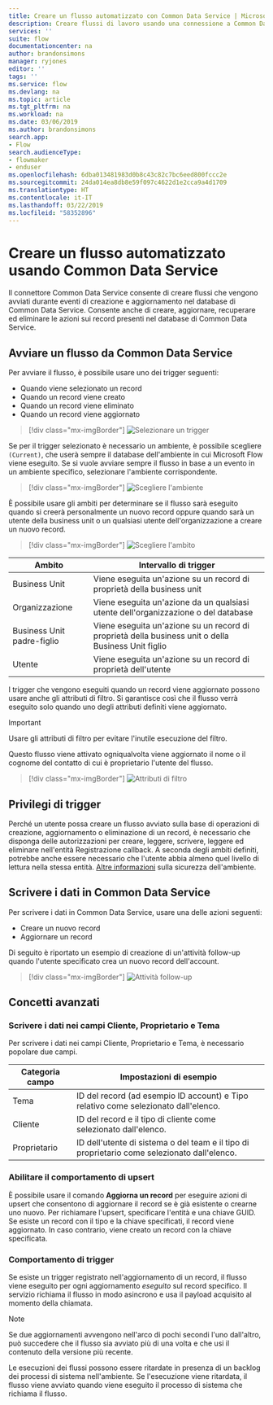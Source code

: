 ```yaml
---
title: Creare un flusso automatizzato con Common Data Service | Microsoft Docs
description: Creare flussi di lavoro usando una connessione a Common Data Service e Microsoft Flow
services: ''
suite: flow
documentationcenter: na
author: brandonsimons
manager: ryjones
editor: ''
tags: ''
ms.service: flow
ms.devlang: na
ms.topic: article
ms.tgt_pltfrm: na
ms.workload: na
ms.date: 03/06/2019
ms.author: brandonsimons
search.app:
- Flow
search.audienceType:
- flowmaker
- enduser
ms.openlocfilehash: 6dba013481983d0b8c43c82c7bc6eed800fccc2e
ms.sourcegitcommit: 24da014ea8db8e59f097c4622d1e2cca9a4d1709
ms.translationtype: HT
ms.contentlocale: it-IT
ms.lasthandoff: 03/22/2019
ms.locfileid: "58352896"
---
```

# <a name="create-an-automated-flow-by-using-common-data-service"></a>Creare un flusso automatizzato usando Common Data Service

Il connettore Common Data Service consente di creare flussi che vengono avviati durante eventi di creazione e aggiornamento nel database di Common Data Service. Consente anche di creare, aggiornare, recuperare ed eliminare le azioni sui record presenti nel database di Common Data Service.

## <a name="initiate-a-flow-from-common-data-service"></a>Avviare un flusso da Common Data Service

Per avviare il flusso, è possibile usare uno dei trigger seguenti:

- Quando viene selezionato un record
- Quando un record viene creato
- Quando un record viene eliminato
- Quando un record viene aggiornato


> [!div class="mx-imgBorder"]
> ![Selezionare un trigger](./media/cds-connector/Triggers.png)

Se per il trigger selezionato è necessario un ambiente, è possibile scegliere `(Current)`, che userà sempre il database dell'ambiente in cui Microsoft Flow viene eseguito. Se si vuole avviare sempre il flusso in base a un evento in un ambiente specifico, selezionare l'ambiente corrispondente.

> [!div class="mx-imgBorder"]
> ![Scegliere l'ambiente](./media/cds-connector/Environments.png)

È possibile usare gli ambiti per determinare se il flusso sarà eseguito quando si creerà personalmente un nuovo record oppure quando sarà un utente della business unit o un qualsiasi utente dell'organizzazione a creare un nuovo record.

> [!div class="mx-imgBorder"]
> ![Scegliere l'ambito](./media/cds-connector/Scopes.png)

|Ambito|Intervallo di trigger|
| --- | --- |
|Business Unit|Viene eseguita un'azione su un record di proprietà della business unit|
|Organizzazione|Viene eseguita un'azione da un qualsiasi utente dell'organizzazione o del database|
|Business Unit padre-figlio|Viene eseguita un'azione su un record di proprietà della business unit o della Business Unit figlio|
|Utente|Viene eseguita un'azione su un record di proprietà dell'utente|

I trigger che vengono eseguiti quando un record viene aggiornato possono usare anche gli attributi di filtro. Si garantisce così che il flusso verrà eseguito solo quando uno degli attributi definiti viene aggiornato.

> [!IMPORTANT]
> Usare gli attributi di filtro per evitare l'inutile esecuzione del filtro.

Questo flusso viene attivato ogniqualvolta viene aggiornato il nome o il cognome del contatto di cui è proprietario l'utente del flusso.

> [!div class="mx-imgBorder"]
> ![Attributi di filtro](./media/cds-connector/FilterAttributes.png)

## <a name="trigger-privileges"></a>Privilegi di trigger

Perché un utente possa creare un flusso avviato sulla base di operazioni di creazione, aggiornamento o eliminazione di un record, è necessario che disponga delle autorizzazioni per creare, leggere, scrivere, leggere ed eliminare nell'entità Registrazione callback. A seconda degli ambiti definiti, potrebbe anche essere necessario che l'utente abbia almeno quel livello di lettura nella stessa entità.  [Altre informazioni](https://docs.microsoft.com/power-platform/admin/database-security) sulla sicurezza dell'ambiente.

## <a name="write-data-into-common-data-service"></a>Scrivere i dati in Common Data Service

Per scrivere i dati in Common Data Service, usare una delle azioni seguenti:

- Creare un nuovo record
- Aggiornare un record

Di seguito è riportato un esempio di creazione di un'attività follow-up quando l'utente specificato crea un nuovo record dell'account.  

> [!div class="mx-imgBorder"]
> ![Attività follow-up](./media/cds-connector/Regarding.png)

## <a name="advanced-concepts"></a>Concetti avanzati

### <a name="write-data-into-customer-owner-and-regarding-fields"></a>Scrivere i dati nei campi Cliente, Proprietario e Tema

Per scrivere i dati nei campi Cliente, Proprietario e Tema, è necessario popolare due campi.

| Categoria campo | Impostazioni di esempio |
| --- | --- |
| Tema | ID del record (ad esempio ID account) e Tipo relativo come selezionato dall'elenco. |
| Cliente | ID del record e il tipo di cliente come selezionato dall'elenco. |
| Proprietario | ID dell'utente di sistema o del team e il tipo di proprietario come selezionato dall'elenco. |

### <a name="enable-upsert-behavior"></a>Abilitare il comportamento di upsert

È possibile usare il comando **Aggiorna un record** per eseguire azioni di upsert che consentono di aggiornare il record se è già esistente o crearne uno nuovo. Per richiamare l'upsert, specificare l'entità e una chiave GUID. Se esiste un record con il tipo e la chiave specificati, il record viene aggiornato. In caso contrario, viene creato un record con la chiave specificata.

### <a name="trigger-behavior"></a>Comportamento di trigger

Se esiste un trigger registrato nell'aggiornamento di un record, il flusso viene eseguito per ogni aggiornamento *eseguito* sul record specifico. Il servizio richiama il flusso in modo asincrono e usa il payload acquisito al momento della chiamata.

> [!NOTE]
> Se due aggiornamenti avvengono nell'arco di pochi secondi l'uno dall'altro, può succedere che il flusso sia avviato più di una volta e che usi il contenuto della versione più recente.

Le esecuzioni dei flussi possono essere ritardate in presenza di un backlog dei processi di sistema nell'ambiente.  Se l'esecuzione viene ritardata, il flusso viene avviato quando viene eseguito il processo di sistema che richiama il flusso.
